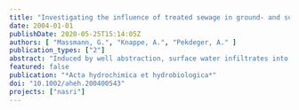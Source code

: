 ```yaml
---
title: "Investigating the influence of treated sewage in ground- and surface water using wastewater indicators in Berlin, Germany"
date: 2004-01-01
publishDate: 2020-05-25T15:14:05Z
authors: [ "Massmann, G.", "Knappe, A.", "Pekdeger, A." ]
publication_types: ["2"]
abstract: "Induced by well abstraction, surface water infiltrates into Berlin aquifers and is used for drinking water production. A major advantage of bank filtration is the capability of the subsurface to remove contaminants and save natural groundwater resources. Since a large proportion of the surface water in Berlin originates from treated effluents released by wastewater treatment plants, certain wastewater residues can be traced into the groundwater. A powerful tool to characterise bank filtration systems is the use of wastewater indicators and additional environmental tracers to estimate flow velocities and proportions of bank filtrate in the abstraction wells prior to reactive transport evaluations. Examples  for tracer applications at the Berlin system are introduced in this paper. In addition, an overview on results of various studies conducted on contaminant transport and removal during underground passage of the bank filtrate in Berlin is given."
featured: false
publication: "*Acta hydrochimica et hydrobiologica*"
doi: "10.1002/aheh.200400543"
projects: ["nasri"]
---
```


